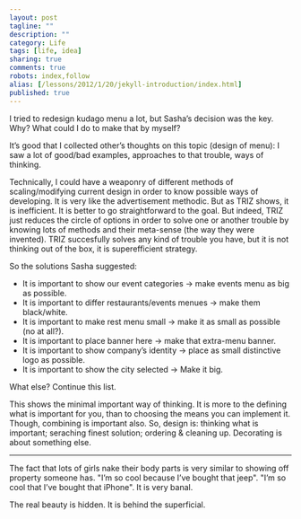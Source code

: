 ```yaml
---
layout: post
tagline: ""
description: ""
category: Life
tags: [life, idea]
sharing: true
comments: true
robots: index,follow
alias: [/lessons/2012/1/20/jekyll-introduction/index.html]
published: true
---
```



I tried to redesign kudago menu a lot, but Sasha’s decision was the key.
Why? What could I do to make that by myself?

It’s good that I collected other’s thoughts on this topic (design of menu): I saw a lot of good/bad examples, approaches to that trouble, ways of thinking.

Technically, I could have a weaponry of different methods of scaling/modifying current design in order to know possible ways of developing. It is very like the advertisement methodic. But as TRIZ shows, it is inefficient. It is better to go straightforward to the goal. But indeed, TRIZ just reduces the circle of options in order to solve one or another trouble by knowing lots of methods and their meta-sense (the way they were invented). TRIZ succesfully solves any kind of trouble you have, but it is not thinking out of the box, it is superefficient strategy.

So the solutions Sasha suggested:

* It is important to show our event categories → make events menu as big as possible.
* It is important to differ restaurants/events menues → make them black/white.
* It is important to make rest menu small → make it as small as possible (no at all?).
* It is important to place banner here → make that extra-menu banner.
* It is important to show company’s identity → place as small distinctive logo as possible.
* It is important to show the city selected → Make it big.

What else? Continue this list.

This shows the minimal important way of thinking. It is more to the defining what is important for you, than to choosing the means you can implement it. Though, combining is important also.
So, design is: thinking what is important; seraching finest solution; ordering & cleaning up. Decorating is about something else.

---

The fact that lots of girls nake their body parts is very similar to showing off property someone has. "I’m so cool because I’ve bought that jeep". "I’m so cool that I’ve bought that iPhone". It is very banal.

The real beauty is hidden. It is behind the superficial.
